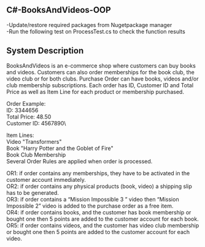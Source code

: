 ## C#-BooksAndVideos-OOP

-Update/restore required packages from Nugetpackage manager\
-Run the following test on ProcessTest.cs to check the function results

## System Description
BooksAndVideos is an e-commerce shop where customers can buy books and videos.
Customers can also order memberships for the book club, the video club or for both clubs.
Purchase Order can have books, videos and/or club membership subscriptions. Each order
has ID, Customer ID and Total Price as well as Item Line for each product or membership
purchased.

Order Example:\
ID: 3344656\
Total Price: 48.50\
Customer ID: 4567890\

Item Lines:\
Video "Transformers"\
Book "Harry Potter and the Goblet of Fire"\
Book Club Membership\
Several Order Rules are applied when order is processed.


OR1: if order contains any memberships, they have to be activated in the customer account
immediately.\
OR2: if order contains any physical products (book, video) a shipping slip has to be generated.\
OR3: if order contains a “Mission Impossible 3 ” video then “Mission Impossible 2” video is
added to the purchase order as a free item.\
OR4: if order contains books, and the customer has book membership or bought one then 5
points are added to the customer account for each book.\
OR5: if order contains videos, and the customer has video club membership or bought one then
5 points are added to the customer account for each video.

